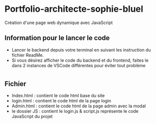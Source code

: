 # Portfolio-architecte-sophie-bluel

Création d'une page web dynamique avec JavaScript

## Information pour le lancer le code

 - Lancer le backend depuis votre terminal en suivant les instruction du fichier ReadMe.
 - Si vous désirez afficher le code du backend et du frontend, faites le dans 2 instances de VSCode différentes pour éviter tout problème
#

## Fichier

  - Index.html : contient le code html base du site 
  - login.html : contient le code html de la page login
  - Admin.html : contient le code html de la page admin avec la modal 
  - le dossier JS : contient le login.js & script.js représente le code JavaScript du projet 
#










